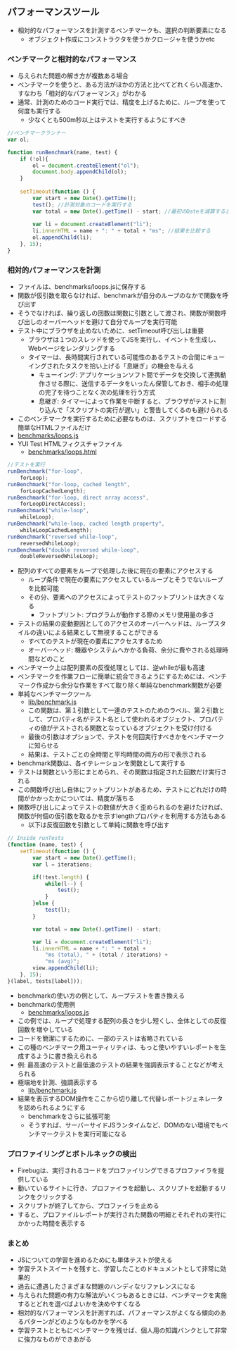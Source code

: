 ## パフォーマンスツール

* 相対的なパフォーマンスを計測するベンチマークも、選択の判断要素になる
    * オブジェクト作成にコンストラクタを使うかクロージャを使うかetc

### ベンチマークと相対的なパフォーマンス

* 与えられた問題の解き方が複数ある場合
* ベンチマークを使うと、ある方法がほかの方法と比べてどれくらい高速か、すなわち「相対的なパフォーマンス」がわかる
* 通常、計測のためのコード実行では、精度を上げるために、ループを使って何度も実行する
    * 少なくとも500m秒以上はテストを実行するようにすべき

```javascript
//ベンチマークランナー
var ol;

function runBenchmark(name, test) {
    if (!ol){
        ol = document.createElement("ol");
        document.body.appendChild(ol);
    }
    
    setTimeout(function () {
        var start = new Date().getTime();
        test(); //計測対象のコードを実行する
        var total = new Date().getTime() - start; //最初のDateを減算すると、処理にかかった時間がわかる
        
        var li = document.createElement("li");
        li.innerHTML = name + ": " + total + "ms"; //結果を比較する
        ol.appendChild(li);
    }, 15);
}
```

### 相対的パフォーマンスを計測

* ファイルは、benchmarks/loops.jsに保存する
* 関数が仮引数を取らなければ、benchmarkが自分のループのなかで関数を呼び出す
* そうでなければ、繰り返しの回数は関数に引数として渡され、関数が関数呼び出しのオーバーヘッドを避けて自分でループを実行可能
* テスト中にブラウザを止めないために、setTimeout呼び出しは重要
    * ブラウザは１つのスレッドを使ってJSを実行し、イベントを生成し、Webページをレンダリングする
    * タイマーは、長時間実行されている可能性のあるテストの合間にキューイングされたタスクを拾い上げる「息継ぎ」の機会を与える
        * キューイング: アプリケーションソフト間でデータを交換して連携動作させる際に、送信するデータをいったん保管しておき、相手の処理の完了を待つことなく次の処理を行う方式
        * 息継ぎ: タイマーによって作業を中断すると、ブラウザがテストに割り込んで「スクリプトの実行が遅い」と警告してくるのも避けられる
* このベンチマークを実行するために必要なものは、スクリプトをロードする簡単なHTMLファイルだけ
* [benchmarks/loops.js](benchmarks/loops.js)
* YUI Test HTMLフィクスチャファイル
    * [benchmarks/loops.html](benchmarks/loops.html)
    
```javascript
//テストを実行
runBenchmark("for-loop",
    forLoop);
runBenchmark("for-loop, cached length",
    forLoopCachedLength);
runBenchmark("for-loop, direct array access",
    forLoopDirectAccess);
runBenchmark("while-loop",
    whileLoop);
runBenchmark("while-loop, cached length property",
    whileLoopCachedLength);
runBenchmark("reversed while-loop",
    reversedWhileLoop);
runBenchmark("double reversed while-loop",
    doubleReversedWhileLoop);
```

* 配列のすべての要素をループで処理した後に現在の要素にアクセスする
    * ループ条件で現在の要素にアクセスしているループとそうでないループを比較可能
    * その分、要素へのアクセスによってテストのフットプリントは大きくなる
        * フットプリント: プログラムが動作する際のメモリ使用量の多さ
* テストの結果の変動要因としてのアクセスのオーバーヘッドは、ループスタイルの違いによる結果として無視することができる
    * すべてのテストが現在の要素にアクセスするため
    * オーバーヘッド: 機器やシステムへかかる負荷、余分に費やされる処理時間などのこと
* ベンチマーク上は配列要素の反復処理としては、逆whileが最も高速
* ベンチマークを作業フローに簡単に統合できるようにするためには、ベンチマーク作成から余分な作業をすべて取り除く単純なbenchmark関数が必要
* 単純なベンチマークツール
    * [lib/benchmark.js](lib/benchmark.js)
    * この関数は、第１引数として一連のテストのためのラベル、第２引数として、プロパティ名がテスト名として使われるオブジェクト、プロパティの値がテストされる関数となっているオブジェクトを受け付ける
    * 最後の引数はオプションで、テストを何回実行すべきかをベンチマークに知らせる
    * 結果は、テストごとの全時間と平均時間の両方の形で表示される
* benchmark関数は、各イテレーションを関数として実行する
* テストは関数という形にまとめられ、その関数は指定された回数だけ実行される
* この関数呼び出し自体にフットプリントがあるため、テストにどれだけの時間がかかったかについては、精度が落ちる
* 関数呼び出しによってテストの数値が大きく歪められるのを避けたければ、関数が何個の仮引数を取るかを示すlengthプロパティを利用する方法もある
    * 以下は反復回数を引数として単純に関数を呼び出す

```javascript
// Inside runTests
(function (name, test) {
    setTimeout(function () {
        var start = new Date().getTime();
        var l = iterations;

        if(!test.length) {
            while(l--) {
                test();
            }
        }else {
            test(l);
        }

        var total = new Date().getTime() - start;

        var li = document.createElement("li");
        li.innerHTML = name + ": " + total +
            "ms (total), " + (total / iterations) +
            "ms (avg)";
        view.appendChild(li);
    }, 15);
}(label, tests[label]));
```

* benchmarkの使い方の例として、ループテストを書き換える
* benchmarkの使用例
    * [benchmarks/loops.js](benchmarks/loops.js)
* この例では、ループで処理する配列の長さを少し短くし、全体としての反復回数を増やしている
* コードを簡潔にするために、一部のテストは省略されている
* この種のベンチマーク用ユーティリティは、もっと使いやすいレポートを生成するように書き換えられる
* 例: 最高速のテストと最低速のテストの結果を強調表示することなどが考えられる
* 極端地を計測、強調表示する
    * [lib/benchmark.js](lib/benchmark.js)
* 結果を表示するDOM操作をここから切り離して代替レポートジェネレータを認められるようにする
    * benchmarkをさらに拡張可能
    * そうすれば、サーバーサイドJSランタイムなど、DOMのない環境でもベンチマークテストを実行可能になる

### プロファイリングとボトルネックの検出

* Firebugは、実行されるコードをプロファイリングできるプロファイラを提供している
* 動いているサイトに行き、プロファイラを起動し、スクリプトを起動するリンクをクリックする
* スクリプトが終了してから、プロファイラを止める
* すると、プロファイルレポートが実行された関数の明細とそれぞれの実行にかかった時間を表示する

### まとめ

* JSについての学習を進めるためにも単体テストが使える
* 学習テストスイートを残すと、学習したことのドキュメントとして非常に効果的
* 過去に遭遇したさまざまな問題のハンディなリファレンスになる
* 与えられた問題の有力な解法がいくつもあるときには、ベンチマークを実施するとどれを選べばよいかを決めやすくなる
* 相対的なパフォーマンスを計測すれば、パフォーマンスがよくなる傾向のあるパターンがどのようなものかを学べる
* 学習テストとともにベンチマークを残せば、個人用の知識バンクとして非常に強力なものができあがる

